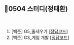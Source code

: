 ## 📘0504 스터디(정태환)
</br>

1. [백준] G5_줄세우기 [[정답코드](Main_bj_G5_2631_줄세우기.java)]
2. [백준] G3_게임 개발 [[정답코드](Main_bj_G3_1516_게임개발.java)]